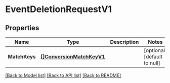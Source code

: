 # EventDeletionRequestV1

## Properties
Name | Type | Description | Notes
------------ | ------------- | ------------- | -------------
**MatchKeys** | [**[]ConversionMatchKeyV1**](ConversionMatchKeyV1.md) |  | [optional] [default to null]

[[Back to Model list]](../README.md#documentation-for-models) [[Back to API list]](../README.md#documentation-for-api-endpoints) [[Back to README]](../README.md)

